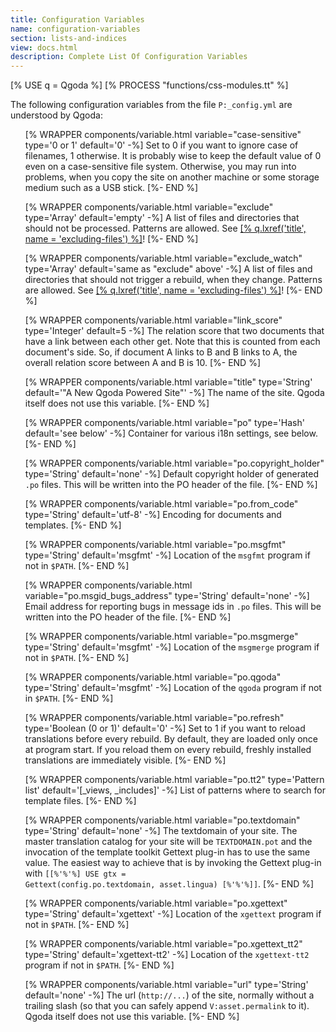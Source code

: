 ```yaml
---
title: Configuration Variables
name: configuration-variables
section: lists-and-indices 
view: docs.html
description: Complete List Of Configuration Variables
---
```

<!--QGODA-NO-XGETTEXT-->
[% USE q = Qgoda %]
[% PROCESS "functions/css-modules.tt" %]
<!--/QGODA-NO-XGETTEXT-->

The following configuration variables from the file `P:_config.yml` are understood by Qgoda:

<ul>
[% WRAPPER components/variable.html
   variable="case-sensitive" type='0 or 1' 
   default='0' -%]
Set to 0 if you want to ignore case of filenames, 1 otherwise.  It is probably wise to keep the default value of 0 even on a case-sensitive file system.  Otherwise, you may run into problems, when you copy the site on another machine or some storage medium such as a USB stick.
[%- END %]

[% WRAPPER components/variable.html
   variable="exclude" type='Array' 
   default='empty' -%]
A list of files and directories that should not be processed.  Patterns are allowed.  See <a href="[% q.llink(name = 'excluding-files') %]">[% q.lxref('title', name = 'excluding-files') %]</a>!
[%- END %]

[% WRAPPER components/variable.html
   variable="exclude_watch" type='Array' 
   default='same as "exclude" above' -%]
A list of files and directories that should not trigger a rebuild, when they change.  Patterns are allowed.  See <a href="[% q.llink(name = 'excluding-files') %]">[% q.lxref('title', name = 'excluding-files') %]</a>!
[%- END %]

[% WRAPPER components/variable.html
   variable="link_score" type='Integer' 
   default=5 -%]
The relation score that two documents that have a link between each other get.  Note that this is counted from each document's side.  So, if document A links to B and B links to A, the overall relation score between A and B is 10.
[%- END %]

[% WRAPPER components/variable.html
   variable="title" type='String' 
   default='"A New Qgoda Powered Site"' -%]
The name of the site.  Qgoda itself does not use this variable.
[%- END %]

[% WRAPPER components/variable.html
   variable="po" type='Hash' 
   default='see below' -%]
Container for various <q-term>i18n</q-term> settings, see below.
[%- END %]

[% WRAPPER components/variable.html
   variable="po.copyright_holder" type='String' 
   default='none' -%]
Default copyright holder of generated <code>.po</code> files.  This will
be written into the PO header of the file.
[%- END %]

[% WRAPPER components/variable.html
   variable="po.from_code" type='String' 
   default='utf-8' -%]
Encoding for documents and templates.
[%- END %]

[% WRAPPER components/variable.html
   variable="po.msgfmt" type='String' 
   default='msgfmt' -%]
Location of the <code>msgfmt</code> program if not in <code>$PATH</code>.
[%- END %]

[% WRAPPER components/variable.html
   variable="po.msgid_bugs_address" type='String' 
   default='none' -%]
Email address for reporting bugs in message ids in <code>.po</code> files.  This will be written into the PO header of the file.
[%- END %]

[% WRAPPER components/variable.html
   variable="po.msgmerge" type='String' 
   default='msgfmt' -%]
Location of the <code>msgmerge</code> program if not in <code>$PATH</code>.
[%- END %]

[% WRAPPER components/variable.html
   variable="po.qgoda" type='String' 
   default='msgfmt' -%]
Location of the <code>qgoda</code> program if not in <code>$PATH</code>.
[%- END %]

[% WRAPPER components/variable.html
   variable="po.refresh" type='Boolean (0 or 1)' 
   default='0' -%]
Set to 1 if you want to reload translations before every rebuild.  By default, they are loaded only once at program start.  If you reload them on every rebuild, freshly installed translations are immediately visible.
[%- END %]

[% WRAPPER components/variable.html
   variable="po.tt2" type='Pattern list' 
   default='[_views, _includes]' -%]
List of patterns where to search for template files.
[%- END %]

[% WRAPPER components/variable.html
   variable="po.textdomain" type='String' 
   default='none' -%]
The textdomain of your site.  The master translation catalog for your site will be <code>TEXTDOMAIN.pot</code> and the invocation of the template toolkit Gettext plug-in has to use the same value.  The easiest way to achieve that is by invoking the Gettext plug-in with <code>[[%'%'%] USE gtx = Gettext(config.po.textdomain, asset.lingua) [%'%'%]]</code>.
[%- END %]

[% WRAPPER components/variable.html
   variable="po.xgettext" type='String' 
   default='xgettext' -%]
Location of the <code>xgettext</code> program if not in <code>$PATH</code>.
[%- END %]

[% WRAPPER components/variable.html
   variable="po.xgettext_tt2" type='String' 
   default='xgettext-tt2' -%]
Location of the <code>xgettext-tt2</code> program if not in <code>$PATH</code>.
[%- END %]

[% WRAPPER components/variable.html
   variable="url" type='String' 
   default='none' -%]
The url (<code>http://...</code>) of the site, normally without a trailing slash (so that you can safely append <code>V:asset.permalink</code> to it).  Qgoda itself does not use this variable.
[%- END %]
</ul>
